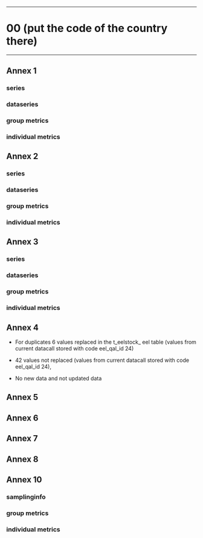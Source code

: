 -----------------------------------------------------------
# 00 (put the code of the country there) 
-----------------------------------------------------------

## Annex 1

### series

### dataseries


### group metrics


### individual metrics

## Annex 2

### series

### dataseries


### group metrics


### individual metrics



## Annex 3

### series

### dataseries


### group metrics


### individual metrics



## Annex 4
* For duplicates 6 values replaced in the t_eelstock_ eel table (values from current datacall stored with code eel_qal_id 24)
								
* 42 values not replaced (values from current datacall stored with code eel_qal_id 24),

* No new data and not updated data
 

## Annex 5



## Annex 6



## Annex 7



## Annex 8



## Annex 10

### samplinginfo


### group metrics


### individual metrics

